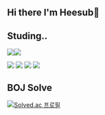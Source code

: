 ## Hi there I'm Heesub👋
## Studing..
<img src="https://img.shields.io/badge/c-A8B9CC?&style=for-the-badge&logo=C&logoColor=white" /><img src="https://img.shields.io/badge/C++-00599C?&style=for-the-badge&logo=cplusplus&logoColor=white" />

<img src="https://img.shields.io/badge/unreal%20engine-%23313131.svg?&style=for-the-badge&logo=unreal%20engine&logoColor=white" /> <img src="https://img.shields.io/badge/unity-%23000000.svg?&style=for-the-badge&logo=unity&logoColor=white" /> 
<img src="https://img.shields.io/badge/github-%23181717.svg?&style=for-the-badge&logo=github&logoColor=white" />
<img src="https://img.shields.io/badge/notion-000000.svg?&style=for-the-badge&logo=notion&logoColor=white" />

## BOJ Solve
[![Solved.ac
프로필](http://mazassumnida.wtf/api/generate_badge?boj=Limhs)](https://solved.ac/Limhs)


<!--
**dovewith999/dovewith999** is a ✨ _special_ ✨ repository because its `README.md` (this file) appears on your GitHub profile.

Here are some ideas to get you started:

- 🔭 I’m currently working on ...
- 🌱 I’m currently learning ...
- 👯 I’m looking to collaborate on ...
- 🤔 I’m looking for help with ...
- 💬 Ask me about ...
- 📫 How to reach me: ...
- 😄 Pronouns: ...
- ⚡ Fun fact: ...
-->

